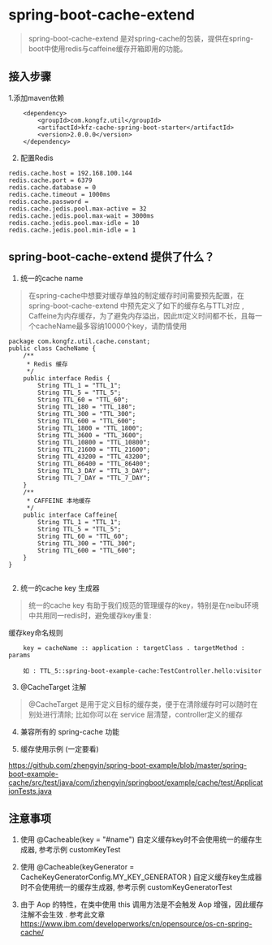 # spring-boot-cache-extend 


> spring-boot-cache-extend  是对spring-cache的包装，提供在spring-boot中使用redis与caffeine缓存开箱即用的功能。

## 接入步骤

1.添加maven依赖 

``` 
    <dependency>
        <groupId>com.kongfz.util</groupId>
        <artifactId>kfz-cache-spring-boot-starter</artifactId>
        <version>2.0.0.0</version>
    </dependency>
```

2. 配置Redis

``` 
redis.cache.host = 192.168.100.144
redis.cache.port = 6379
redis.cache.database = 0
redis.cache.timeout = 1000ms
redis.cache.password =
redis.cache.jedis.pool.max-active = 32
redis.cache.jedis.pool.max-wait = 3000ms
redis.cache.jedis.pool.max-idle = 10
redis.cache.jedis.pool.min-idle = 1
```

## spring-boot-cache-extend 提供了什么？

1. 统一的cache name

> 在spring-cache中想要对缓存单独的制定缓存时间需要预先配置，在 spring-boot-cache-extend 中预先定义了如下的缓存名与TTL对应 , Caffeine为内存缓存，为了避免内存溢出，因此ttl定义时间都不长，且每一个cacheName最多容纳10000个key，请酌情使用


``` 
package com.kongfz.util.cache.constant;
public class CacheName {
    /**
     * Redis 缓存
     */
    public interface Redis {
        String TTL_1 = "TTL_1";
        String TTL_5 = "TTL_5";
        String TTL_60 = "TTL_60";
        String TTL_180 = "TTL_180";
        String TTL_300 = "TTL_300";
        String TTL_600 = "TTL_600";
        String TTL_1800 = "TTL_1800";
        String TTL_3600 = "TTL_3600";
        String TTL_10800 = "TTL_10800";
        String TTL_21600 = "TTL_21600";
        String TTL_43200 = "TTL_43200";
        String TTL_86400 = "TTL_86400";
        String TTL_3_DAY = "TTL_3_DAY";
        String TTL_7_DAY = "TTL_7_DAY";
    }
    /**
     * CAFFEINE 本地缓存
     */
    public interface Caffeine{
        String TTL_1 = "TTL_1";
        String TTL_5 = "TTL_5";
        String TTL_60 = "TTL_60";
        String TTL_300 = "TTL_300";
        String TTL_600 = "TTL_600";
    }
}
    
```

2. 统一的cache key 生成器

> 统一的cache key 有助于我们规范的管理缓存的key，特别是在neibu环境中共用同一redis时，避免缓存key重复:

缓存key命名规则
``` 
    key = cacheName :: application : targetClass . targetMethod : params
```

``` 
    如 : TTL_5::spring-boot-example-cache:TestController.hello:visitor 
```

3. @CacheTarget 注解

> @CacheTarget 是用于定义目标的缓存类，便于在清除缓存时可以随时在别处进行清除; 比如你可以在 service 层清楚，controller定义的缓存

4. 兼容所有的 spring-cache 功能

5. 缓存使用示例 (一定要看)

https://github.com/zhengyin/spring-boot-example/blob/master/spring-boot-example-cache/src/test/java/com/izhengyin/springboot/example/cache/test/ApplicationTests.java

## 注意事项

1. 使用  @Cacheable(key = "#name") 自定义缓存key时不会使用统一的缓存生成器, 参考示例 customKeyTest

2. 使用  @Cacheable(keyGenerator = CacheKeyGeneratorConfig.MY_KEY_GENERATOR ) 自定义缓存key生成器时不会使用统一的缓存生成器, 参考示例 customKeyGeneratorTest

3. 由于 Aop 的特性，在类中使用 this 调用方法是不会触发 Aop 增强，因此缓存注解不会生效 . 参考此文章 https://www.ibm.com/developerworks/cn/opensource/os-cn-spring-cache/